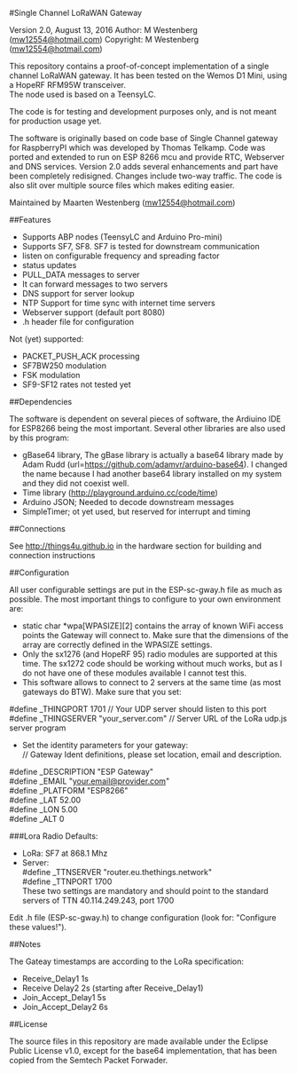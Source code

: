 #Single Channel LoRaWAN Gateway


Version 2.0, August 13, 2016
Author: M Westenberg (mw12554@hotmail.com)
Copyright: M Westenberg (mw12554@hotmail.com)

This repository contains a proof-of-concept implementation of a single
channel LoRaWAN gateway. It has been tested on the Wemos D1 Mini, using a 
HopeRF RFM95W transceiver.  
The node used is based on a TeensyLC.

The code is for testing and development purposes only, and is not meant 
for production usage yet. 

The software is originally based on code base of Single Channel gateway for RaspberryPI
which was developed by Thomas Telkamp. Code was ported and extended to run on ESP 8266 
mcu and provide RTC, Webserver and DNS services.
Version 2.0 adds several enhancements and part have been completely redisigned.
Changes include two-way traffic. The code is also slit over multiple source files
which makes editing easier.

Maintained by Maarten Westenberg (mw12554@hotmail.com)

##Features

- Supports ABP nodes (TeensyLC and Arduino Pro-mini)
- Supports SF7, SF8. SF7 is tested for downstream communication
- listen on configurable frequency and spreading factor
- status updates
- PULL_DATA messages to server
- It can forward messages to two servers
- DNS support for server lookup
- NTP Support for time sync with internet time servers
- Webserver support (default port 8080)
- .h header file for configuration

Not (yet) supported:
- PACKET_PUSH_ACK processing
- SF7BW250 modulation
- FSK modulation
- SF9-SF12 rates not tested yet

##Dependencies

The software is dependent on several pieces of software, the Ardiuino IDE for ESP8266 being the most important.
Several other libraries are also used by this program:

- gBase64 library, The gBase library is actually a base64 library made 
	by Adam Rudd (url=https://github.com/adamvr/arduino-base64). I changed the name because I had
	another base64 library installed on my system and they did not coexist well.
- Time library (http://playground.arduino.cc/code/time)
- Arduino JSON; Needed to decode downstream messages
- SimpleTimer; ot yet used, but reserved for interrupt and timing

##Connections

See http://things4u.github.io in the hardware section for building
and connection instructions

##Configuration

All user configurable settings are put in the ESP-sc-gway.h file as much as possible.
The most important things to configure to your own environment are:

- static char *wpa[WPASIZE][2] contains the array of known WiFi access points the Gateway will connect to.
Make sure that the dimensions of the array are correctly defined in the WPASIZE settings. 
- Only the sx1276 (and HopeRF 95) radio modules are supported at this time. The sx1272 code should be 
working without much works, but as I do not have one of these modules available I cannot test this.
- This software allows to connect to 2 servers at the same time (as most gateways do BTW). 
Make sure that you set:

 \#define _THINGPORT 1701							// Your UDP server should listen to this port  
 \#define _THINGSERVER "your_server.com"			// Server URL of the LoRa udp.js server program  

- Set the identity parameters for your gateway:  
// Gateway Ident definitions, please set location, email and description.  

\#define _DESCRIPTION "ESP Gateway"  
\#define _EMAIL "your.email@provider.com"  
\#define _PLATFORM "ESP8266"  
\#define _LAT 52.00  
\#define _LON 5.00  
\#define _ALT 0  


###Lora Radio Defaults:  

- LoRa:   SF7 at 868.1 Mhz
- Server:  
  \#define _TTNSERVER "router.eu.thethings.network"  
  \#define _TTNPORT 1700  
  These two settings are mandatory and should point to the standard servers of TTN
  40.114.249.243, port 1700 
  
Edit .h file (ESP-sc-gway.h) to change configuration (look for: "Configure these values!").

##Notes

The Gateay timestamps are according to the LoRa specification: 
- Receive_Delay1 1s
- Receive Delay2	2s (starting after Receive_Delay1)
- Join_Accept_Delay1 5s
- Join_Accept_Delay2 6s


##License

The source files in this repository are made available under the Eclipse
Public License v1.0, except for the base64 implementation, that has been
copied from the Semtech Packet Forwader.
